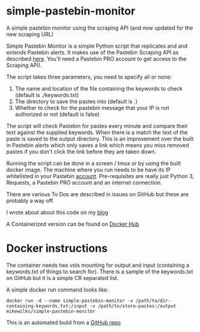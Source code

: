 # simple-pastebin-monitor
A simple pastebin monitor using the scraping API (and now updated for the new scraping URL)

Simple Pastebin Monitor is a simple Python script that replicates and and extends Pastebin alerts. It makes use of the Pastebin Scraping API as described [here](https://pastebin.com/api_scraping_faq). You'll need a Pastebin PRO account to get access to the Scraping API).

The script takes three parameters, you need to specify all or none:
1. The name and location of the file containing the keywords to check (default is ./keywords.txt)
2. The directory to save the pastes into (default is .)
3. Whether to check for the pastebin message that your IP is not authorized or not (default is false)

The script will check Pastebin for pastes every minute and compare their text against the supplied keywords. When there is a match the text of the paste is saved to the output directory. This is an improvement over the built in Pastebin alerts which only saves a link which means you miss removed pastes if you don't click the link before they are taken down.

Running the script can be done in a screen / tmux or by using the built docker image. The machine where you run needs to be have its IP whitelisted in your Pastebin [account](https://pastebin.com/api_scraping_faq). Pre-requisites are really just Python 3, Requests, a Pastebin PRO account and an internet connection.

There are various To Dos are described in issues on GitHub but these are probably a way off.

I wrote about about this code on my [blog](http://www.mikewilks.com/home/who-has-your-data)

A Containerized version can be found on [Docker Hub](https://hub.docker.com/r/mikewilks/simple-pastebin-monitor/)

# Docker instructions

The container needs two vols mounting for output and input (containing a keywords.txt of things to search for). There is a sample of the keywords.txt on GitHub but it is a simple CR separated list.

A simple docker run command looks like:

`docker run -d --name simple-pastebin-monitor -v /path/to/dir-containing-keywords.txt:/input -v /path/to/store-pastes:/output mikewilks/simple-pastebin-monitor`

This is an automated build from a [GitHub repo](https://github.com/mikewilks/simple-pastebin-monitor)
